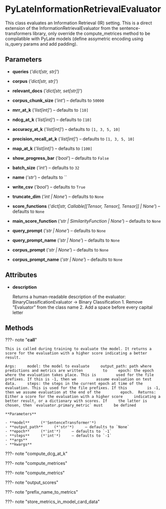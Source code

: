 # PyLateInformationRetrievalEvaluator

This class evaluates an Information Retrieval (IR) setting. This is a direct extension of the InformationRetrievalEvaluator from the sentence-transformers library, only override the compute_metrices method to be compilatible with PyLate models (define assymetric encoding using is_query params and add padding).



## Parameters

- **queries** (*'dict[str, str]'*)

- **corpus** (*'dict[str, str]'*)

- **relevant_docs** (*'dict[str, set[str]]'*)

- **corpus_chunk_size** (*'int'*) – defaults to `50000`

- **mrr_at_k** (*'list[int]'*) – defaults to `[10]`

- **ndcg_at_k** (*'list[int]'*) – defaults to `[10]`

- **accuracy_at_k** (*'list[int]'*) – defaults to `[1, 3, 5, 10]`

- **precision_recall_at_k** (*'list[int]'*) – defaults to `[1, 3, 5, 10]`

- **map_at_k** (*'list[int]'*) – defaults to `[100]`

- **show_progress_bar** (*'bool'*) – defaults to `False`

- **batch_size** (*'int'*) – defaults to `32`

- **name** (*'str'*) – defaults to ``

- **write_csv** (*'bool'*) – defaults to `True`

- **truncate_dim** (*'int | None'*) – defaults to `None`

- **score_functions** (*'dict[str, Callable[[Tensor, Tensor], Tensor]] | None'*) – defaults to `None`

- **main_score_function** (*'str | SimilarityFunction | None'*) – defaults to `None`

- **query_prompt** (*'str | None'*) – defaults to `None`

- **query_prompt_name** (*'str | None'*) – defaults to `None`

- **corpus_prompt** (*'str | None'*) – defaults to `None`

- **corpus_prompt_name** (*'str | None'*) – defaults to `None`


## Attributes

- **description**

    Returns a human-readable description of the evaluator: BinaryClassificationEvaluator -> Binary Classification  1. Remove "Evaluator" from the class name 2. Add a space before every capital letter



## Methods

???- note "__call__"

    This is called during training to evaluate the model. It returns a score for the evaluation with a higher score indicating a better result.

    Args:     model: the model to evaluate     output_path: path where predictions and metrics are written         to     epoch: the epoch where the evaluation takes place. This is         used for the file prefixes. If this is -1, then we         assume evaluation on test data.     steps: the steps in the current epoch at time of the         evaluation. This is used for the file prefixes. If this         is -1, then we assume evaluation at the end of the         epoch.  Returns:     Either a score for the evaluation with a higher score     indicating a better result, or a dictionary with scores. If     the latter is chosen, then `evaluator.primary_metric` must     be defined

    **Parameters**

    - **model**     (*'SentenceTransformer'*)    
    - **output_path**     (*'str'*)     – defaults to `None`    
    - **epoch**     (*'int'*)     – defaults to `-1`    
    - **steps**     (*'int'*)     – defaults to `-1`    
    - **args**    
    - **kwargs**    
    
???- note "compute_dcg_at_k"

???- note "compute_metrices"

???- note "compute_metrics"

???- note "output_scores"

???- note "prefix_name_to_metrics"

???- note "store_metrics_in_model_card_data"

